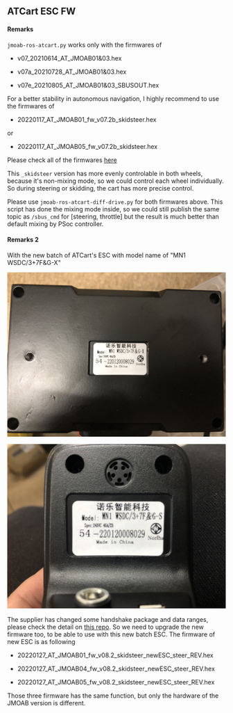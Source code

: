 ## ATCart ESC FW

#### Remarks 

`jmoab-ros-atcart.py` works only with the firmwares of

- v07_20210614_AT_JMOAB01&03.hex

- v07a_20210728_AT_JMOAB01&03.hex

- v07e_20210805_AT_JMOAB01&03_SBUSOUT.hex

For a better stability in autonomous navigation, I highly recommend to use the firmwares of 

- 20220117_AT_JMOAB01_fw_v07.2b_skidsteer.hex 

or 

- 20220117_AT_JMOAB05_fw_v07.2b_skidsteer.hex

Please check all of the firmwares [here](./firmwares/)

This `_skidsteer` version has more evenly controlable in both wheels, because it's non-mixing mode, so we could control each wheel individually. So during steering or skidding, the cart has more precise control.

Please use `jmoab-ros-atcart-diff-drive.py` for both firmwares above. This script has done the mixing mode inside, so we could still publish the same topic as `/sbus_cmd` for [steering, throttle] but the result is much better than default mixing by PSoc controller.

#### Remarks 2

With the new batch of ATCart's ESC with model name of "MN1 WSDC/3+7F&G-X"

![](images/new_batch_esc_SN.jpeg)

![](images/new_batch_joystick.jpeg)

The supplier has changed some handshake package and data ranges, please check the detail on [this repo](https://github.com/rasheeddo/BrushlessDriveWheels/tree/new-batch-esc#hack-new-batch-esc). So we need to upgrade the new firmware too, to be able to use with this new batch ESC. The firmware of new ESC is as following

- 20220127_AT_JMOAB01_fw_v08.2_skidsteer_newESC_steer_REV.hex

- 20220127_AT_JMOAB04_fw_v08.2_skidsteer_newESC_steer_REV.hex

- 20220127_AT_JMOAB05_fw_v08.2_skidsteer_newESC_steer_REV.hex

Those three firmware has the same function, but only the hardware of the JMOAB version is different.